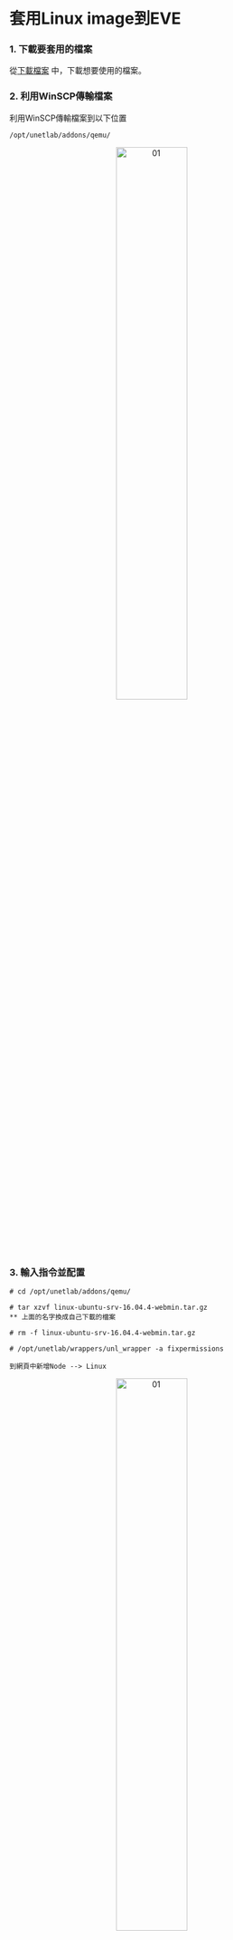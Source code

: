 # 套用Linux image到EVE

### 1. 下載要套用的檔案
從[下載檔案](https://mega.nz/folder/y5YCwZCA#42_S__9wwPVO0zHIfC4xow) 中，下載想要使用的檔案。
### 2. 利用WinSCP傳輸檔案
利用WinSCP傳輸檔案到以下位置

    /opt/unetlab/addons/qemu/

<div  align="center">    
 <img src="https://github.com/TKTim/EVE/blob/master/Pics/05.jpg" width = "50%" height = "50%" alt="01" align=center />
</div>

### 3. 輸入指令並配置

    # cd /opt/unetlab/addons/qemu/

    # tar xzvf linux-ubuntu-srv-16.04.4-webmin.tar.gz
    ** 上面的名字換成自己下載的檔案

    # rm -f linux-ubuntu-srv-16.04.4-webmin.tar.gz

    # /opt/unetlab/wrappers/unl_wrapper -a fixpermissions

    到網頁中新增Node --> Linux

<div  align="center">    
 <img src="https://github.com/TKTim/EVE/blob/master/Pics/06.jpg" width = "50%" height = "50%" alt="01" align=center />

 <big >成功</big>
</div>

---

### 1. Simulation & Emulation 差異


**Simulation**，是指用軟體去模擬某個系統的功能，並不要求實現該系統的內部細節，只要在同樣的輸入下，軟體的輸出和所模擬系統的輸出一致就可以了。比如你在PC機上用一個軟體去simulate紅白機的遊戲「超級瑪莉」，你只要讓你的軟體運行出來的效果和紅白機上「超級瑪莉」遊戲一樣就可以，至於這個軟體你是怎麼實現則無關緊要。

**Emulation**，是指用軟體去模擬出某個系統中各個部件的組成，真實地模擬出系統的運行機制。這就要求軟體的作者需要非常了解所模擬系統的內部結構，能夠利用各種數據結構實現出各個部件的模型。同樣去emulate紅白機的遊戲「超級瑪莉」，首先就要用軟體模擬出紅白機中的各種硬體，如CPU、內存、圖形處理晶片、聲音處理晶片以及遊戲手柄等，再通過將加載遊戲的ROM來運行該遊戲。現在各種遊戲模擬器，如MAME、VirtualNes都是採用emulation的手段去實現遊戲的模擬，所以它們又叫做emulator。

### 2.  套用Windows & Linux

#### 2-1 下載並配置
利用WinSCP傳輸檔案到以下位置

    /opt/unetlab/addons/qemu

開啟EVE並如下配置。
<div  align="center">    
 <img src="https://github.com/TKTim/EVE/blob/master/Pics/07.jpg" width = "50%" height = "50%" alt="01" align=center />
</div>

#### 2-2 設置IP

設置Windows

    **IP = 192.168.1.2
<div  align="center">    
 <img src="https://github.com/TKTim/EVE/blob/master/Pics/win.jpg" width = "50%" height = "50%" alt="01" align=center />
</div>
設置Linux

    $ ip addr add 192.168.1.1/24 brd + dev eth0
    **IP = 192.168.1.1
<div  align="center">    
 <img src="https://github.com/TKTim/EVE/blob/master/Pics/linux.jpg" width = "50%" height = "50%" alt="01" align=center />
</div>
設置VPC

    $ ip 192.168.1.3
    **IP = 192.168.1.3

可互相測試，是否都Ping的到。

---

### [參考網址]

https://www.eve-ng.net/index.php/documentation/howtos/howto-create-own-linux-host-image/

特別感謝 -- **張同學**

